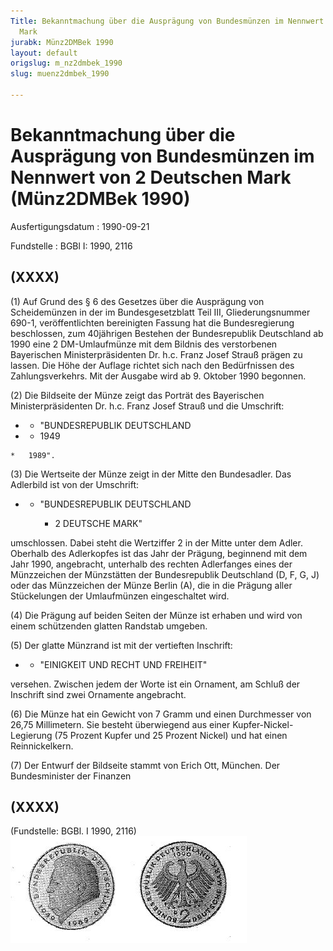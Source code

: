 ```yaml
---
Title: Bekanntmachung über die Ausprägung von Bundesmünzen im Nennwert von 2 Deutschen
  Mark
jurabk: Münz2DMBek 1990
layout: default
origslug: m_nz2dmbek_1990
slug: muenz2dmbek_1990

---
```


# Bekanntmachung über die Ausprägung von Bundesmünzen im Nennwert von 2 Deutschen Mark (Münz2DMBek 1990)

Ausfertigungsdatum
:   1990-09-21

Fundstelle
:   BGBl I: 1990, 2116



## (XXXX)

(1) Auf Grund des § 6 des Gesetzes über die Ausprägung von Scheidemünzen in der im Bundesgesetzblatt Teil III, Gliederungsnummer 690-1, veröffentlichten bereinigten Fassung hat die Bundesregierung beschlossen, zum 40jährigen Bestehen der Bundesrepublik Deutschland ab 1990 eine 2 DM-Umlaufmünze mit dem Bildnis des verstorbenen Bayerischen Ministerpräsidenten Dr. h.c. Franz Josef Strauß prägen zu lassen. Die Höhe der Auflage richtet sich nach den Bedürfnissen des Zahlungsverkehrs. Mit der Ausgabe wird ab 9. Oktober 1990 begonnen.

(2) Die Bildseite der Münze zeigt das Porträt des Bayerischen Ministerpräsidenten Dr. h.c. Franz Josef Strauß und die Umschrift:

*    *   "BUNDESREPUBLIK DEUTSCHLAND


*    *   1949

    *   1989".




(3) Die Wertseite der Münze zeigt in der Mitte den Bundesadler. Das Adlerbild ist von der Umschrift:

*
    *   "BUNDESREPUBLIK DEUTSCHLAND

        *   2 DEUTSCHE MARK"









umschlossen. Dabei steht die Wertziffer 2 in der Mitte unter dem Adler. Oberhalb des Adlerkopfes ist das Jahr der Prägung, beginnend mit dem Jahr 1990, angebracht, unterhalb des rechten Adlerfanges eines der Münzzeichen der Münzstätten der Bundesrepublik Deutschland (D, F, G, J) oder das Münzzeichen der Münze Berlin (A), die in die Prägung aller Stückelungen der Umlaufmünzen eingeschaltet wird.

(4) Die Prägung auf beiden Seiten der Münze ist erhaben und wird von einem schützenden glatten Randstab umgeben.

(5) Der glatte Münzrand ist mit der vertieften Inschrift:

*
    *   "EINIGKEIT UND RECHT UND FREIHEIT"






versehen. Zwischen jedem der Worte ist ein Ornament, am Schluß der Inschrift sind zwei Ornamente angebracht.

(6) Die Münze hat ein Gewicht von 7 Gramm und einen Durchmesser von 26,75 Millimetern. Sie besteht überwiegend aus einer Kupfer-Nickel-Legierung (75 Prozent Kupfer und 25 Prozent Nickel) und hat einen Reinnickelkern.

(7) Der Entwurf der Bildseite stammt von Erich Ott, München.
Der Bundesminister der Finanzen


## (XXXX)

(Fundstelle: BGBl. I 1990, 2116)
![bgbl1_1990_j2116_0010.jpg](bgbl1_1990_j2116_0010.jpg)
